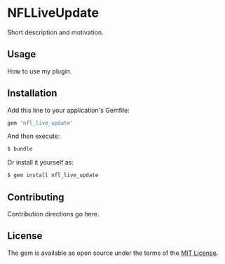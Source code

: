 # NFLLiveUpdate
Short description and motivation.

## Usage
How to use my plugin.

## Installation
Add this line to your application's Gemfile:

```ruby
gem 'nfl_live_update'
```

And then execute:
```bash
$ bundle
```

Or install it yourself as:
```bash
$ gem install nfl_live_update
```

## Contributing
Contribution directions go here.

## License
The gem is available as open source under the terms of the [MIT License](http://opensource.org/licenses/MIT).

